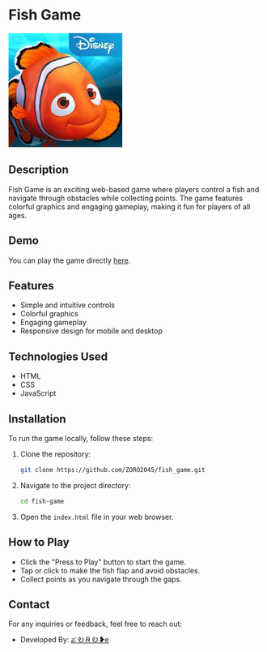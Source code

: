# Fish Game

![Fish Game Banner](fish_game.jpg)

## Description

Fish Game is an exciting web-based game where players control a fish and navigate through obstacles while collecting points. The game features colorful graphics and engaging gameplay, making it fun for players of all ages.

## Demo

You can play the game directly [here](https://zoro2045.github.io/fish_game/).

## Features

- Simple and intuitive controls
- Colorful graphics
- Engaging gameplay
- Responsive design for mobile and desktop

## Technologies Used

- HTML
- CSS
- JavaScript

## Installation

To run the game locally, follow these steps:

1. Clone the repository:
    ```bash
    git clone https://github.com/ZORO2045/fish_game.git
    ```
2. Navigate to the project directory:
    ```bash
    cd fish-game
    ```
3. Open the `index.html` file in your web browser.

## How to Play

- Click the "Press to Play" button to start the game.
- Tap or click to make the fish flap and avoid obstacles.
- Collect points as you navigate through the gaps.

## Contact

For any inquiries or feedback, feel free to reach out:

- Developed By: [ፚ Ꭷ Ꮢ Ꭷ ❥e](https://t.me/ZORO2045)
